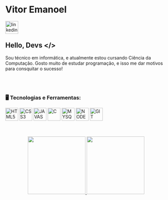 <link rel="stylesheet" type='text/css' href="https://cdn.jsdelivr.net/gh/devicons/devicon@latest/devicon.min.css" />         

<br>
<br>

<div display="inline-block">
  <h1 align="left">Vitor Emanoel</h1>  
  <a href="https://www.linkedin.com/in/vitor-emanoel/">
    <img align="left" width="40px" src="https://cdn.jsdelivr.net/gh/devicons/devicon@latest/icons/linkedin/linkedin-original.svg" alt="linkedin" style="vertical-align:top;">
  </a>   
</div>


</br>
</br>

## Hello, Devs </>

Sou técnico em informática, e atualmente estou cursando Ciência da Computação. Gosto muito de estudar programação, e isso me dar motivos para consquitar o sucesso!

<br>
<br>
<div display="inline-block">  
  
### 🖥️ Tecnologias e Ferramentas: 
<img width="40px" src="https://cdn.jsdelivr.net/gh/devicons/devicon@latest/icons/html5/html5-original-wordmark.svg" title = "HTML5"/>
<img width="40px" src="https://cdn.jsdelivr.net/gh/devicons/devicon@latest/icons/css3/css3-original-wordmark.svg" title = "CSS3"/>
<img width="40px" src="https://cdn.jsdelivr.net/gh/devicons/devicon@latest/icons/javascript/javascript-original.svg" title = "JAVASCRIPT"/>
<img width="40px" src="https://cdn.jsdelivr.net/gh/devicons/devicon@latest/icons/c/c-original.svg" title = "C"/>
<img width="40px" src="https://cdn.jsdelivr.net/gh/devicons/devicon@latest/icons/mysql/mysql-original.svg" title = "MYSQL"/>
<img width="40px" src="https://cdn.jsdelivr.net/gh/devicons/devicon@latest/icons/nodejs/nodejs-original-wordmark.svg" title = "NODE"/>
<img width="40px" src="https://cdn.jsdelivr.net/gh/devicons/devicon@latest/icons/git/git-original.svg" title="GIT"/>         
</div>

<br>

##
<p align="center">
<a href="https://github.com/EmanoelVitor">
  <img height="180em" src="https://github-readme-stats-eight-theta.vercel.app/api?username=EmanoelVitor&show_icons=true&theme=algolia&include_all_commits=true&count_private=true"/>
  <img height="180em" src="https://github-readme-stats-eight-theta.vercel.app/api/top-langs/?username=EmanoelVitor&layout=compact&langs_count=8&theme=algolia"/>
</a>
</p>
